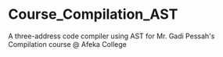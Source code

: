 # Course_Compilation_AST
A three-address code compiler using AST for Mr. Gadi Pessah's Compilation course @ Afeka College
